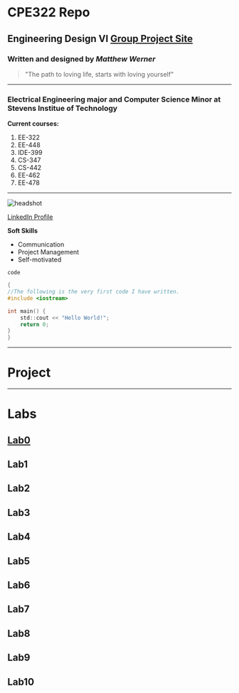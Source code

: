 # CPE322 Repo
## Engineering Design VI [Group Project Site](google.com)
### Written and designed by *Matthew Werner*
> "The path to loving life, starts with loving yourself"
---
### Electrical Engineering major and Computer Science Minor at Stevens Institue of Technology
**Current courses:**
1. EE-322
2. EE-448
3. IDE-399
4. CS-347
5. CS-442
6. EE-462
7. EE-478

---
![headshot](https://github.com/user-attachments/assets/57ea0bc5-00d7-44ee-beab-4fbf49803a2a)

[LinkedIn Profile](www.linkedin.com/in/matthew-werner-883953240)

**Soft Skills**
- Communication
- Project Management
- Self-motivated 

`code`
```C
{
//The following is the very first code I have written.
#include <iostream>

int main() {
    std::cout << "Hello World!";
    return 0;
}
}
```
---
# Project
---
# Labs

## [Lab0](https://github.com/Mj-Werner/CPE322.git)

## Lab1

## Lab2

## Lab3

## Lab4

## Lab5

## Lab6

## Lab7

## Lab8

## Lab9

## Lab10
